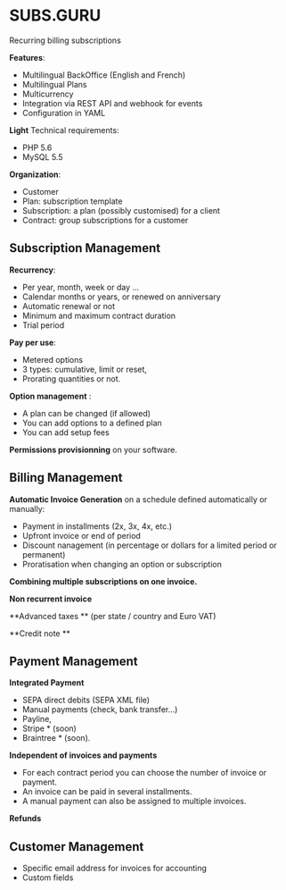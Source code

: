 # SUBS.GURU

Recurring billing subscriptions

**Features**:

- Multilingual BackOffice  (English and French)
- Multilingual Plans
- Multicurrency
- Integration via REST API and webhook for events
- Configuration in YAML

**Light** Technical requirements:

- PHP 5.6
- MySQL 5.5

**Organization**:

- Customer
- Plan: subscription template
- Subscription: a plan (possibly customised) for a client
- Contract: group subscriptions for a customer

## Subscription Management

**Recurrency**:

- Per year, month, week or day ...
- Calendar months or years, or renewed on anniversary
- Automatic renewal or not
- Minimum and maximum contract duration
- Trial period

**Pay per use**:

- Metered options
- 3 types: cumulative, limit or reset,
- Prorating quantities or not.

**Option management** :

- A plan can be changed (if allowed)
- You can add options to a defined plan
- You can add setup fees

**Permissions provisionning** on your software.

## Billing Management

**Automatic Invoice Generation** on a schedule defined automatically or manually:

- Payment in installments (2x, 3x, 4x, etc.)
- Upfront invoice or end of period
- Discount nanagement (in percentage or dollars for a limited period or permanent)
- Proratisation when changing an option or subscription

**Combining multiple subscriptions on one invoice.**

**Non recurrent invoice**

**Advanced taxes ** (per state / country and Euro VAT)

**Credit note **

## Payment Management

**Integrated Payment**

- SEPA direct debits (SEPA XML file)
- Manual payments (check, bank transfer...)
- Payline,
- Stripe * (soon)
- Braintree * (soon).

**Independent of invoices and payments**

- For each contract period  you can choose the number of invoice or payment.
- An invoice can be paid in several installments.
- A manual payment can also be assigned to multiple invoices.

**Refunds** 

## Customer Management

- Specific email address for invoices for accounting
- Custom fields